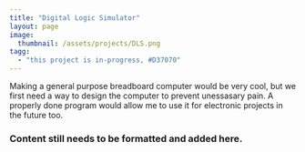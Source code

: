 ```yaml
---
title: "Digital Logic Simulator"
layout: page
image:
  thumbnail: /assets/projects/DLS.png
tagg:
  - "this project is in-progress, #D37070"
---
```

Making a general purpose breadboard computer would be very cool, but we first need a way to design the computer to prevent unessasary pain. A properly done program would allow me to use it for electronic projects in the future too.

### Content still needs to be formatted and added here.